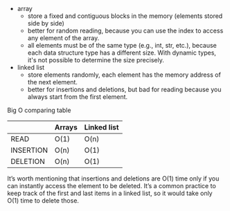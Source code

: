 - array
  - store a fixed and contiguous blocks in the memory (elements stored side by side) 
  - better for random reading, because you can use the index to access any element of the array.
  - all elements must be of the same type (e.g., int, str, etc.), because each data structure type has a different size. With dynamic types, it's not possible to determine the size precisely.
- linked list
  - store elements randomly, each element has the memory address of the next element.
  - better for insertions and deletions, but bad for reading because you always start from the first element. 
  
Big O comparing table 

        
|           |Arrays   | Linked list  
|-----------|---------|-----------|
|READ       |O(1)     | O(n)      |
|INSERTION  |O(n)     | O(1)      |
|DELETION   |O(n)     | O(1)      |  

It’s worth mentioning that insertions and deletions are O(1)
time only if you can instantly access the element to be
deleted. It’s a common practice to keep track of the first
and last items in a linked list, so it would take only O(1)
time to delete those.

